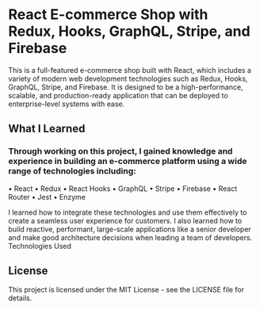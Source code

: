 # React E-commerce Shop with Redux, Hooks, GraphQL, Stripe, and Firebase

This is a full-featured e-commerce shop built with React, which includes a variety of modern web development technologies such as Redux, Hooks, GraphQL, Stripe, and Firebase. It is designed to be a high-performance, scalable, and production-ready application that can be deployed to enterprise-level systems with ease.

## What I Learned

### Through working on this project, I gained knowledge and experience in building an e-commerce platform using a wide range of technologies including:
• React
• Redux
• React Hooks
• GraphQL
• Stripe
• Firebase
• React Router
• Jest
• Enzyme

I learned how to integrate these technologies and use them effectively to create a seamless user experience for customers. I also learned how to build reactive, performant, large-scale applications like a senior developer and make good architecture decisions when leading a team of developers.
Technologies Used

## License

This project is licensed under the MIT License - see the LICENSE file for details.
